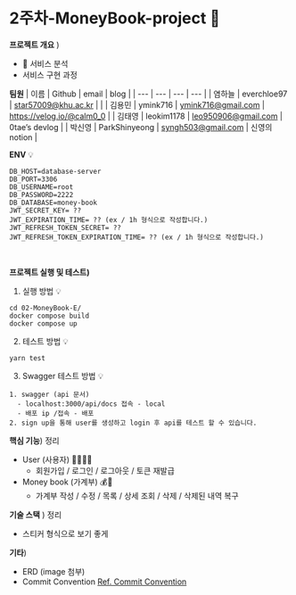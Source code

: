 # 2주차-MoneyBook-project 💫

**프로젝트 개요** ) 

- 🤔 서비스 분석 
- 서비스 구현 과정

**팀원**
| 이름 | Github | email | blog |
| --- | --- | --- | --- |
| 염하늘 | everchloe97 | star57009@khu.ac.kr | |
| 김용민 | ymink716 | ymink716@gmail.com | https://velog.io/@calm0_0 |
| 김태영 | leokim1178 | leo950906@gmail.com | 0tae’s devlog |
| 박신영 | ParkShinyeong | syngh503@gmail.com | 신영의 notion |

**ENV** 💡 
  ```
  DB_HOST=database-server
  DB_PORT=3306
  DB_USERNAME=root
  DB_PASSWORD=2222
  DB_DATABASE=money-book
  JWT_SECRET_KEY= ??
  JWT_EXPIRATION_TIME= ?? (ex / 1h 형식으로 작성합니다.)
  JWT_REFRESH_TOKEN_SECRET= ??
  JWT_REFRESH_TOKEN_EXPIRATION_TIME= ?? (ex / 1h 형식으로 작성합니다.)
  ```
<br>

**프로젝트 실행 및 테스트)**

1. 실행 방법 💡
  ```
  cd 02-MoneyBook-E/
  docker compose build
  docker compose up
  ```
2. 테스트 방법 💡
  ```
  yarn test
  ```
3. Swagger 테스트 방법 💡
  ```
  1. swagger (api 문서)
    - localhost:3000/api/docs 접속 - local
    - 배포 ip /접속 - 배포
  2. sign up을 통해 user를 생성하고 login 후 api를 테스트 할 수 있습니다.
  ```


**핵심 기능**) 정리

- User (사용자) 🙍‍♀️🙍‍♂️
  - 회원가입 / 로그인 / 로그아웃 / 토큰 재발급
- Money book (가계부) 💰📝
  - 가계부 작성 / 수정 / 목록 / 상세 조회 / 삭제 / 삭제된 내역 복구

**기술 스택** ) 정리

- 스티커 형식으로 보기 좋게

**기타**)

- ERD
  (image 첨부)
- Commit Convention
  [Ref. Commit Convention](https://github.com/pre-onboarding-backend-E/02-MoneyBook-E/wiki/Commit-Convention)
